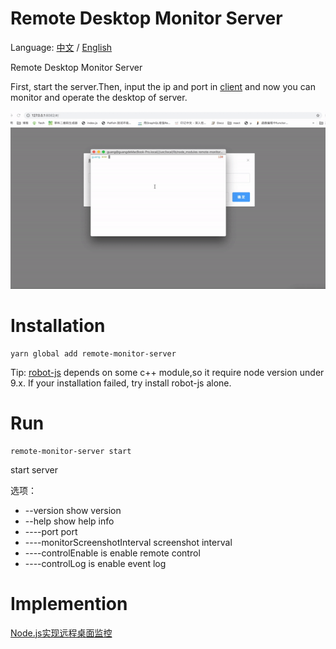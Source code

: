 # Remote Desktop Monitor Server

Language: [中文](README_zh.md) / [English](README.md)

Remote Desktop Monitor Server

First, start the server.Then, input the ip and port in [client](https://github.com/lingxiaoguang/remote-monitor-client)
and now you can monitor and operate the desktop of server.

![remote-monitor](./remote-monitor.gif)

# Installation

```
yarn global add remote-monitor-server

```

Tip:
[robot-js](https://github.com/robot/robot-js) depends on some c++ module,so it require node version under 9.x.
If your installation failed, try install robot-js alone.

# Run

```
remote-monitor-server start 
```
start server

选项：
 - --version                      show version                         
 - --help                         show help info
 - ----port                       port
 - ----monitorScreenshotInterval  screenshot interval
 - ----controlEnable              is enable remote control
 - ----controlLog                 is enable event log

# Implemention

[Node.js实现远程桌面监控](https://juejin.im/post/5d18d4c36fb9a07ecb0bbe7b)
